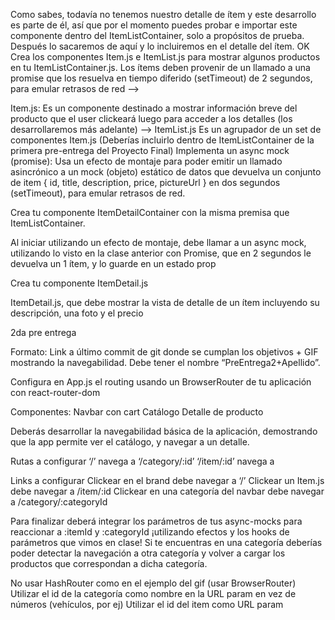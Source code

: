 Como sabes, todavía no tenemos nuestro detalle de ítem y este desarrollo es parte de él, así que por el momento puedes probar e importar este componente dentro del ItemListContainer, solo a
propósitos de prueba. Después lo sacaremos de aquí y lo incluiremos en el detalle del ítem. OK
Crea los componentes Item.js e ItemList.js para mostrar algunos productos en tu ItemListContainer.js. Los ítems deben provenir de un llamado a una promise que los resuelva en tiempo diferido (setTimeout) de 2 segundos, para emular retrasos de red -->

Item.js: Es un componente destinado a mostrar información breve del producto que el user clickeará luego para acceder a los detalles (los desarrollaremos más adelante) -->
ItemList.js Es un agrupador de un set de componentes Item.js (Deberías incluirlo dentro de ItemListContainer de la primera pre-entrega del Proyecto Final)
Implementa un async mock (promise): Usa un efecto de montaje para poder emitir un llamado asincrónico a un mock (objeto) estático de datos que devuelva un conjunto de item { id, title, description, price, pictureUrl } en dos segundos (setTimeout), para emular retrasos de red.

Crea tu componente ItemDetailContainer con la misma premisa que ItemListContainer.

Al iniciar utilizando un efecto de montaje, debe llamar a un async mock, utilizando lo visto en la clase anterior con Promise, que en 2 segundos le devuelva un 1 ítem, y lo guarde en un estado prop

Crea tu componente ItemDetail.js

ItemDetail.js, que debe mostrar la vista de detalle de un ítem incluyendo su descripción, una foto y el precio

2da pre entrega

Formato: Link a último commit de git donde se cumplan los objetivos + GIF mostrando la navegabilidad. Debe tener el nombre “PreEntrega2+Apellido”.

Configura en App.js el routing usando un BrowserRouter de tu aplicación con react-router-dom

Componentes:
Navbar con cart
Catálogo
Detalle de producto

Deberás desarrollar la navegabilidad básica de la aplicación, demostrando que la app permite ver el catálogo, y navegar a un detalle.

Rutas a configurar
‘/’ navega a <ItemListContainer />
‘/category/:id’ <ItemListContainer />
‘/item/:id’ navega a <ItemDetailContainer />

Links a configurar
Clickear en el brand debe navegar a ‘/’
Clickear un Item.js debe navegar a /item/:id
Clickear en una categoría del navbar debe navegar a /category/:categoryId

Para finalizar deberá integrar los parámetros de tus async-mocks para reaccionar a :itemId y :categoryId ¡utilizando efectos y los hooks de parámetros que vimos en clase! Si te encuentras en una categoría deberías poder detectar la navegación a otra categoría y volver a cargar los productos que correspondan a dicha categoría.

No usar HashRouter como en el ejemplo del gif (usar BrowserRouter)
Utilizar el id de la categoría como nombre en la URL param en vez de números (vehículos, por ej)
Utilizar el id del item como URL param
